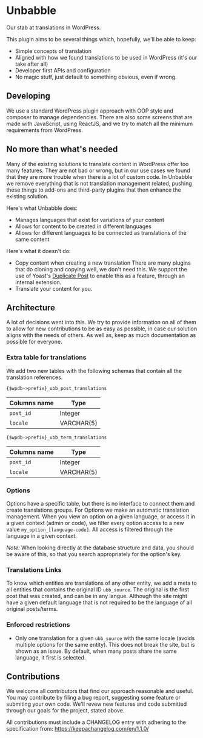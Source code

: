 # Unbabble

Our stab at translations in WordPress.

This plugin aims to be several things which, hopefully, we'll be able to keep:

- Simple concepts of translation
- Aligned with how we found translations to be used in WordPress (it's our take after all)
- Developer first APIs and configuration
- No magic stuff, just default to something obvious, even if wrong.

## Developing

We use a standard WordPress plugin approach with OOP style and composer to manage dependencies. There are also some screens that are made with JavaScript, using ReactJS, and we try to match all the minimum requirements from WordPress.

## No more than what's needed

Many of the existing solutions to translate content in WordPress offer too many features. They are not bad or wrong, but in our use cases we found that they are more trouble when there is a lot of custom code. In Unbabble we remove everything that is not translation management related, pushing these things to add-ons and third-party plugins that then enhance the existing solution.

Here's what Unbabble does:

- Manages languages that exist for variations of your content
- Allows for content to be created in different languages
- Allows for different languages to be connected as translations of the same content

Here's what it doesn't do:

- Copy content when creating a new translation
  There are many plugins that do cloning and copying well, we don't need this. We support the use of Yoast's [Duplicate Post](https://github.com/26B/duplicate-post) to enable this as a feature, through an internal extension.
- Translate your content for you.

## Architecture

A lot of decisions went into this. We try to provide information on all of them to allow for new contributions to be as easy as possible, in case our solution aligns with the needs of others. As well as, keep as much documentation as possible for everyone.

### Extra table for translations

We add two new tables with the following schemas that contain all the translation references.

`{$wpdb->prefix}_ubb_post_translations`

| Columns name | Type       |
| ------------ | ---------- |
| `post_id`    | Integer    |
| `locale`     | VARCHAR(5) |
 
`{$wpdb->prefix}_ubb_term_translations`

| Columns name | Type       |
| ------------ | ---------- |
| `post_id`    | Integer    |
| `locale`     | VARCHAR(5) |

### Options

Options have a specific table, but there is no interface to connect them and create translations groups. For Options we make an automatic translation management. When you view an option on a given language, or access it in a given context (admin or code), we filter every option access to a new value `my_option_[language-code]`. All access is filtered through the language in a given context.

*Note:* When looking directly at the database structure and data, you should be aware of this, so that you search appropriately for the option's key.

### Translations Links

To know which entities are translations of any other entity, we add a meta to all entities that contains the original ID `ubb_source`. The original is the first post that was created, and can be in any langue. Although the site might have a given default language that is not required to be the language of all original posts/terms.

### Enforced restrictions

- Only one translation for a given `ubb_source` with the same locale (avoids multiple options for the same entity). This does not break the site, but is shown as an issue. By default, when many posts share the same language, it first is selected.

## Contributions

We welcome all contributors that find our approach reasonable and useful. You may contribute by filing a bug report, suggesting some feature or submiting your own code. We'll revew new features and code submitted through our goals for the project, stated above.

All contributions must include a CHANGELOG entry with adhering to the specification from: https://keepachangelog.com/en/1.1.0/
